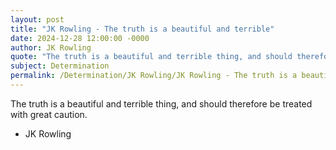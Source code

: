 ```yaml
---
layout: post
title: "JK Rowling - The truth is a beautiful and terrible"
date: 2024-12-28 12:00:00 -0000
author: JK Rowling
quote: "The truth is a beautiful and terrible thing, and should therefore be treated with great caution."
subject: Determination
permalink: /Determination/JK Rowling/JK Rowling - The truth is a beautiful and terrible
---
```


The truth is a beautiful and terrible thing, and should therefore be treated with great caution.

- JK Rowling
